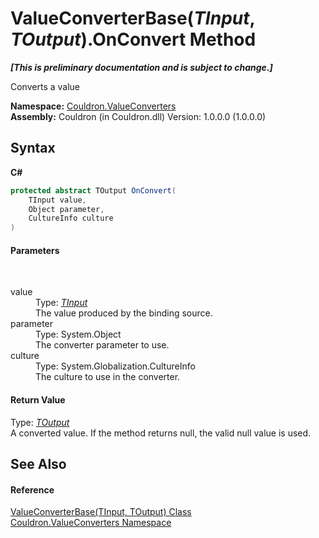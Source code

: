 # ValueConverterBase(*TInput*, *TOutput*).OnConvert Method 
 _**\[This is preliminary documentation and is subject to change.\]**_

Converts a value

**Namespace:**&nbsp;<a href="N_Couldron_ValueConverters">Couldron.ValueConverters</a><br />**Assembly:**&nbsp;Couldron (in Couldron.dll) Version: 1.0.0.0 (1.0.0.0)

## Syntax

**C#**<br />
``` C#
protected abstract TOutput OnConvert(
	TInput value,
	Object parameter,
	CultureInfo culture
)
```


#### Parameters
&nbsp;<dl><dt>value</dt><dd>Type: <a href="T_Couldron_ValueConverters_ValueConverterBase_2">*TInput*</a><br />The value produced by the binding source.</dd><dt>parameter</dt><dd>Type: System.Object<br />The converter parameter to use.</dd><dt>culture</dt><dd>Type: System.Globalization.CultureInfo<br />The culture to use in the converter.</dd></dl>

#### Return Value
Type: <a href="T_Couldron_ValueConverters_ValueConverterBase_2">*TOutput*</a><br />A converted value. If the method returns null, the valid null value is used.

## See Also


#### Reference
<a href="T_Couldron_ValueConverters_ValueConverterBase_2">ValueConverterBase(TInput, TOutput) Class</a><br /><a href="N_Couldron_ValueConverters">Couldron.ValueConverters Namespace</a><br />